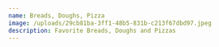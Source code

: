 ```yaml
---
name: Breads, Doughs, Pizza
image: /uploads/29cb81ba-3ff1-48b5-831b-c213f67dbd97.jpeg
description: Favorite Breads, Doughs and Pizzas
---
```

